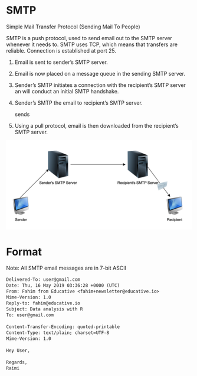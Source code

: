 # SMTP

Simple Mail Transfer Protocol (Sending Mail To People)

SMTP is a push protocol, used to send email out to the SMTP server whenever it needs to. SMTP uses TCP, which means that transfers are reliable. Connection is established at port 25.

1. Email is sent to sender’s SMTP server.
2. Email is now placed on a message queue in the sending SMTP server.
3. Sender’s SMTP initiates a connection with the recipient’s SMTP server an will conduct an initial SMTP handshake.
4. Sender’s SMTP  the email to recipient’s SMTP server.
    
    sends
    
5. Using a pull protocol, email is then downloaded from the recipient’s SMTP server.

![SMTP](./smtp.png)

# **Format**

Note: All SMTP email messages are in 7-bit ASCII

```
Delivered-To: user@gmail.com
Date: Thu, 16 May 2019 03:36:28 +0000 (UTC)
From: Fahim from Educative <fahim+newsletter@educative.io>
Mime-Version: 1.0
Reply-to: fahim@educative.io
Subject: Data analysis with R
To: user@gmail.com
 
Content-Transfer-Encoding: quoted-printable
Content-Type: text/plain; charset=UTF-8
Mime-Version: 1.0
 
Hey User,
 
Regards,
Raimi
```
